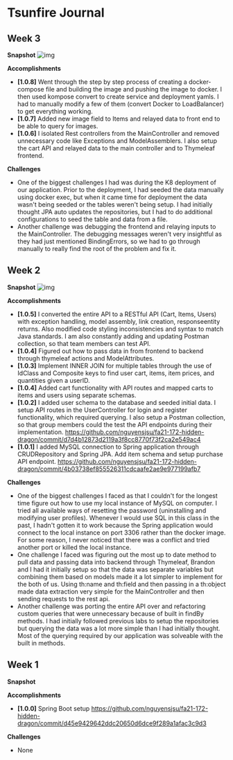 # Tsunfire Journal

## Week 3

**Snapshot**
![img](https://i.gyazo.com/42d114b095a60bf7711e1228b9d54649.png)


**Accomplishments**

- **[1.0.8]** Went through the step by step process of creating a docker-compose file and building the image and pushing the image to docker. I then used kompose convert to create service and deployment yamls. I had to manually modify a few of them (convert Docker to LoadBalancer) to get everything working.
- **[1.0.7]** Added new image field to Items and relayed data to front end to be able to query for images.
- **[1.0.6]** I isolated Rest controllers from the MainController and removed unnecessary code like Exceptions and ModelAssemblers. I also setup the cart API and relayed data to the main controller and to Thymeleaf frontend. 

**Challenges**

- One of the biggest challenges I had was during the K8 deployment of our application. Prior to the deployment, I had seeded the data manually using docker exec, but when it came time for deployment the data wasn't being seeded or the tables weren't being setup. I had initially thought JPA auto updates the repositories, but I had to do additional configurations to seed the table and data from a file. 
- Another challenge was debugging the frontend and relaying inputs to the MainController. The debugging messages weren't very insightful as they had just mentioned BindingErrors, so we had to go through manually to really find the root of the problem and fix it. 

## Week 2

**Snapshot**
![img](https://i.gyazo.com/fb52a4ffb673f80d4fa4411d4fe35ec1.png)

**Accomplishments**

- **[1.0.5]** I converted the entire API to a RESTful API (Cart, Items, Users) with exception handling, model assembly, link creation, responseentity returns. Also modified code styling inconsistencies and syntax to match Java standards. I am also constantly adding and updating Postman collection, so that team members can test API.
- **[1.0.4]** Figured out how to pass data in from frontend to backend through thymeleaf actions and ModelAttributes. 
- **[1.0.3]** Implement INNER JOIN for multiple tables through the use of IdClass and Composite keys to find user cart, items, item prices, and quantities given a userID.
- **[1.0.4]** Added cart functionality with API routes and mapped carts to items and users using separate schemas.
- **[1.0.2]** I added user schema to the database and seeded initial data. I setup API routes in the UserController for login and register functionality, which required querying. I also setup a Postman collection, so that group members could the test the API endpoints during their implementation. https://github.com/nguyensjsu/fa21-172-hidden-dragon/commit/d7d4b12873d2119a3f8cc8770f73f2ca2e549ac4
- **[1.0.1]** I added MySQL connection to Spring application through CRUDRepository and Spring JPA. Add item schema and setup purchase API endpoint. https://github.com/nguyensjsu/fa21-172-hidden-dragon/commit/4b03738ef855526311cdcaafe2ae9e977199afb7

**Challenges**

- One of the biggest challenges I faced as that I couldn't for the longest time figure out how to use my local instance of MySQL on computer. I tried all available ways of resetting the password (uninstalling and modifying user profiles). Whenever I would use SQL in this class in the past, I hadn't gotten it to work because the Spring application would connect to the local instance on port 3306 rather than the docker image. For some reason, I never noticed that there was a conflict and tried another port or killed the local instance.
- One challenge I faced was figuring out the most up to date method to pull data and passing data into backend through Thymeleaf, Brandon and I had it initially setup so that the data was separate variables but combining them based on models made it a lot simpler to implement for the both of us. Using th:name and th:field and then passing in a th:object made data extraction very simple for the MainController and then sending requests to the rest api. 
- Another challenge was porting the entire API over and refactoring custom queries that were unnecessary because of built in findBy methods. I had initially followed previous labs to setup the repositories but querying the data was a lot more simple than I had initially thought. Most of the querying required by our application was solveable with the built in methods.

## Week 1

**Snapshot**

**Accomplishments**

- **[1.0.0]** Spring Boot setup https://github.com/nguyensjsu/fa21-172-hidden-dragon/commit/d45e9429642ddc20650d6dce9f289a1afac3c9d3

**Challenges**

- None
